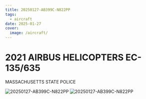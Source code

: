 ```yaml
---
title: 20250127-AB399C-N822PP
tags:
  - aircraft
date: 2025-01-27
cover:
  image: /aircraft/
---
```


# 2021 AIRBUS HELICOPTERS EC-135/635

MASSACHUSETTS STATE POLICE

![20250127-AB399C-N822PP](/aircraft/20250127-AB399C-N822PP-0.jpg)
![20250127-AB399C-N822PP](/aircraft/20250127-AB399C-N822PP-1.jpg)